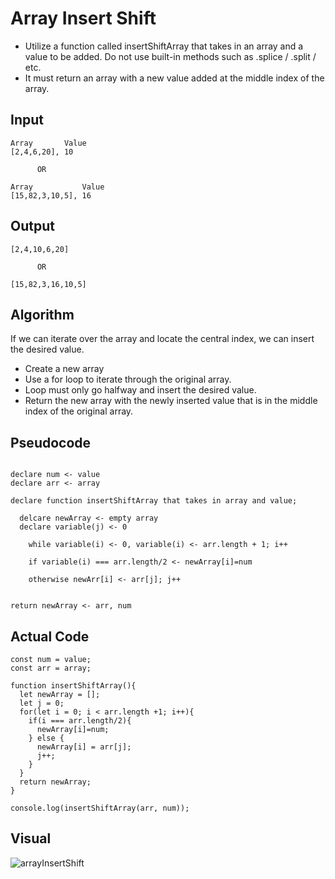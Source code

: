 # Array Insert Shift

- Utilize a function called insertShiftArray that takes in an array and a value to be added. Do not use built-in methods such as .splice / .split / etc.
- It must return an array with a new value added at the middle index of the array.

## Input
```
Array       Value
[2,4,6,20], 10

      OR
      
Array           Value
[15,82,3,10,5], 16
```

## Output
```
[2,4,10,6,20]

      OR

[15,82,3,16,10,5]
```

## Algorithm
If we can iterate over the array and locate the central index, we can insert the desired value.
  - Create a new array
  - Use a for loop to iterate through the original array.
  - Loop must only go halfway and insert the desired value.
  - Return the new array with the newly inserted value that is in the middle index of the original array.
  
## Pseudocode
```

declare num <- value
declare arr <- array

declare function insertShiftArray that takes in array and value;
 
  delcare newArray <- empty array
  declare variable(j) <- 0

    while variable(i) <- 0, variable(i) <- arr.length + 1; i++
    
    if variable(i) === arr.length/2 <- newArray[i]=num
    
    otherwise newArr[i] <- arr[j]; j++

    
return newArray <- arr, num

```
## Actual Code
```
const num = value;
const arr = array;

function insertShiftArray(){
  let newArray = [];
  let j = 0;
  for(let i = 0; i < arr.length +1; i++){
    if(i === arr.length/2){
      newArray[i]=num;
    } else {
      newArray[i] = arr[j];
      j++;
    }
  }
  return newArray;
}

console.log(insertShiftArray(arr, num));
```

## Visual
![arrayInsertShift](https://user-images.githubusercontent.com/84699682/137991677-b0654ff7-b04a-4949-b847-ed8cfec6814e.JPG)
